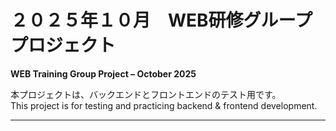 #  ２０２５年１０月　WEB研修グループ　プロジェクト
**WEB Training Group Project – October 2025**

本プロジェクトは、バックエンドとフロントエンドのテスト用です。  
This project is for testing and practicing backend & frontend development.

---